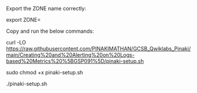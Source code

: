 Export the ZONE name correctly:

export ZONE=


Copy and run the below commands:


curl -LO https://raw.githubusercontent.com/PINAKIMATHAN/GCSB_Qwiklabs_Pinaki/main/Creating%20and%20Alerting%20on%20Logs-based%20Metrics%20%5BGSP091%5D/pinaki-setup.sh

sudo chmod +x pinaki-setup.sh

./pinaki-setup.sh

